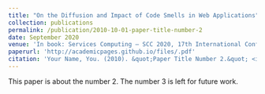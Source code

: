 ```yaml
---
title: "On the Diffusion and Impact of Code Smells in Web Applications"
collection: publications
permalink: /publication/2010-10-01-paper-title-number-2
date: September 2020
venue: 'In book: Services Computing – SCC 2020, 17th International Conference'
paperurl: 'http://academicpages.github.io/files/.pdf'
citation: 'Your Name, You. (2010). &quot;Paper Title Number 2.&quot; <i>Journal 1</i>. 1(2).'
---
```

This paper is about the number 2. The number 3 is left for future work.
